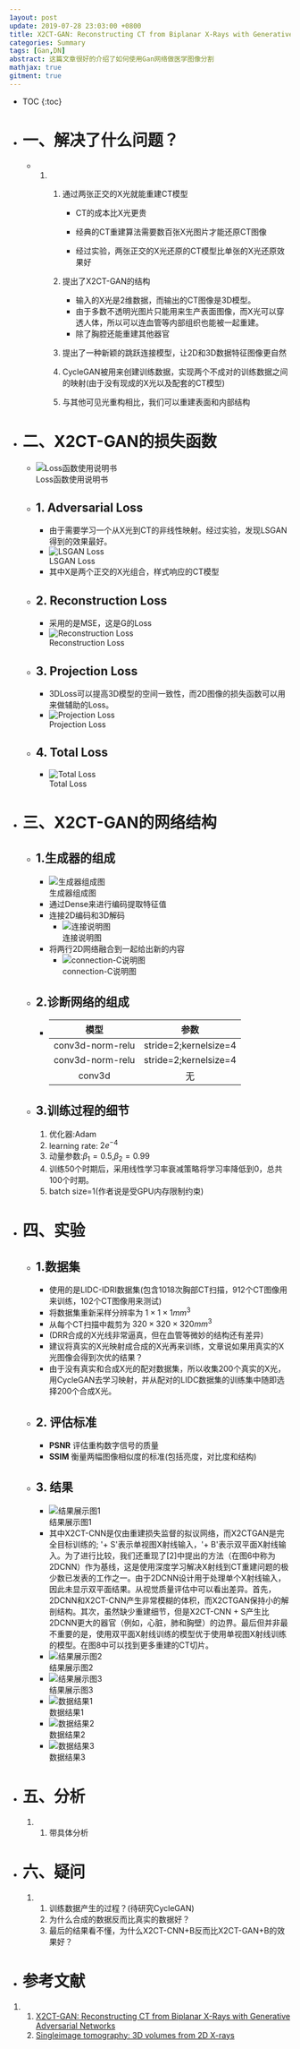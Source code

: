```yaml
---
1ayout: post
update: 2019-07-28 23:03:00 +0800
title: X2CT-GAN: Reconstructing CT from Biplanar X-Rays with Generative Adversarial Networks
categories: Summary
tags: [Gan,DN]
abstract: 这篇文章很好的介绍了如何使用Gan网络做医学图像分割
mathjax: true
gitment: true
---
```

* TOC
{:toc}
* # 一、解决了什么问题？
  
    *  1.   1. 通过两张正交的X光就能重建CT模型
    
    			* CT的成本比X光更贵
    
    			* 经典的CT重建算法需要数百张X光图片才能还原CT图像
    			* 经过实验，两张正交的X光还原的CT模型比单张的X光还原效果好
    
    		2. 提出了X2CT-GAN的结构
    
    			* 输入的X光是2维数据，而输出的CT图像是3D模型。
    			* 由于多数不透明光图片只能用来生产表面图像，而X光可以穿透人体，所以可以连血管等内部组织也能被一起重建。
    			* 除了胸腔还能重建其他器官
    
    		3. 提出了一种新颖的跳跃连接模型，让2D和3D数据特征图像更自然
    
    		4. CycleGAN被用来创建训练数据，实现两个不成对的训练数据之间的映射(由于没有现成的X光以及配套的CT模型)
    
    		5. 与其他可见光重构相比，我们可以重建表面和内部结构
    
* # 二、X2CT-GAN的损失函数
  
    * <div  class='image'>
        <img src='/assets/images/posts/2019/07/28/using_loss.gif' alt='Loss函数使用说明书'/>
        <div class='image_alt'>Loss函数使用说明书</div>
      </div>
      
    * ## 1. Adversarial Loss
    
        * 由于需要学习一个从X光到CT的非线性映射。经过实验，发现LSGAN得到的效果最好。
        * <div  class='image'>
            <img src='/assets/images/posts/2019/07/28/LSGAN_Loss.gif' alt='LSGAN Loss'/>
            <div class='image_alt'>LSGAN Loss</div>
          </div>
        * 其中X是两个正交的X光组合，样式响应的CT模型
    
    * ## 2. Reconstruction Loss
    
        * 采用的是MSE，这是G的Loss
        * <div  class='image'>
            <img src='/assets/images/posts/2019/07/28/reconstruction_loss.gif' alt='Reconstruction Loss'/>
            <div class='image_alt'>Reconstruction Loss</div>
          </div>
    
    * ## 3. Projection Loss
    
        * 3DLoss可以提高3D模型的空间一致性，而2D图像的损失函数可以用来做辅助的Loss。
        * <div  class='image'>
            <img src='/assets/images/posts/2019/07/28/projection_loss.gif' alt='Projection Loss'/>
            <div class='image_alt'>Projection Loss</div>
          </div>
    
    * ## 4. Total Loss
    
        * <div  class='image'>
            <img src='/assets/images/posts/2019/07/28/total_loss.gif' alt='Total Loss'/>
            <div class='image_alt'>Total Loss</div>
          </div>
    
* # 三、X2CT-GAN的网络结构
  
    * ## 1.生成器的组成
    
        * <div  class='image'>
            <img src='/assets/images/posts/2019/07/28/generate.gif' alt='生成器组成图'/>
            <div class='image_alt'>生成器组成图</div>
          </div>
        * 通过Dense来进行编码提取特征值
        * 连接2D编码和3D解码
            *   <div  class='image'>
                    <img src='/assets/images/posts/2019/07/28/connection.gif' alt='连接说明图'/>
                    <div class='image_alt'>连接说明图</div>
                 </div>
        * 将两行2D网络融合到一起给出新的内容
            *   <div  class='image'>
                    <img src='/assets/images/posts/2019/07/28/connection-c.gif' alt='connection-C说明图'/>
                    <div class='image_alt'>connection-C说明图</div>
                 </div>
    
    * ## 2.诊断网络的组成
    
        *   | 模型 | 参数 |
        	| :----: | :----: |
        	| conv3d-norm-relu | stride=2;kernelsize=4 |
        	| conv3d-norm-relu | stride=2;kernelsize=4 |
        	| conv3d | 无 |
    
    * ## 3.训练过程的细节
    
        1.  优化器:Adam
        2.  learning rate: $2e^{-4}$
        3.  动量参数:$\beta_1=0.5$,$\beta_2=0.99$
        4.  训练50个时期后，采用线性学习率衰减策略将学习率降低到0，总共100个时期。
        5.  batch size=1(作者说是受GPU内存限制约束)
    
* # 四、实验
  
    * ## 1.数据集
      
        * 使用的是LIDC-IDRI数据集(包含1018次胸部CT扫描，912个CT图像用来训练，102个CT图像用来测试)
        * 将数据集重新采样分辨率为 $1\times1\times1 mm^3$
        * 从每个CT扫描中裁剪为 $320\times320\times320 mm^3$
        * (DRR合成的X光线非常逼真，但在血管等微妙的结构还有差异) 
        * 建议将真实的X光映射成合成的X光再来训练，文章说如果用真实的X光图像会得到次优的结果？
        * 由于没有真实和合成X光的配对数据集，所以收集200个真实的X光，用CycleGAN去学习映射，并从配对的LIDC数据集的训练集中随即选择200个合成X光。
    * ## 2. 评估标准
      
        *   **PSNR** 评估重构数字信号的质量
        *   **SSIM** 衡量两幅图像相似度的标准(包括亮度，对比度和结构)
    * ## 3. 结果
      
        *   <div  class='image'>
                <img src='/assets/images/posts/2019/07/28/result_show.gif' alt='结果展示图1'/>
                <div class='image_alt'>结果展示图1</div>
             </div>
        *   其中X2CT-CNN是仅由重建损失监督的拟议网络，而X2CTGAN是完全目标训练的; '+ S'表示单视图X射线输入，'+ B'表示双平面X射线输入。为了进行比较，我们还重现了[2]中提出的方法（在图6中称为2DCNN）作为基线，这是使用深度学习解决X射线到CT重建问题的极少数已发表的工作之一。由于2DCNN设计用于处理单个X射线输入，因此未显示双平面结果。从视觉质量评估中可以看出差异。首先，2DCNN和X2CT-CNN产生非常模糊的体积，而X2CTGAN保持小的解剖结构。其次，虽然缺少重建细节，但是X2CT-CNN + S产生比2DCNN更大的器官（例如，心脏，肺和胸壁）的边界。最后但并非最不重要的是，使用双平面X射线训练的模型优于使用单视图X射线训练的模型。在图8中可以找到更多重建的CT切片。
        *   <div  class='image'>
                <img src='/assets/images/posts/2019/07/28/result_show2.gif' alt='结果展示图2'/>
                <div class='image_alt'>结果展示图2</div>
             </div>
        *   <div  class='image'>
                <img src='/assets/images/posts/2019/07/28/result_show3.gif' alt='结果展示图3'/>
                <div class='image_alt'>结果展示图3</div>
             </div>
        *   <div  class='image'>
                <img src='/assets/images/posts/2019/07/28/table1.gif' alt='数据结果1'/>
                <div class='image_alt'>数据结果1</div>
             </div>
        *   <div  class='image'>
                <img src='/assets/images/posts/2019/07/28/table2.gif' alt='数据结果2'/>
                <div class='image_alt'>数据结果2</div>
             </div>
        *   <div  class='image'>
                <img src='/assets/images/posts/2019/07/28/table3.gif' alt='数据结果3'/>
                <div class='image_alt'>数据结果3</div>
             </div>

    
* # 五、分析
  
    1.  1. 带具体分析
    
* # 六、疑问
    
    1.  1. 训练数据产生的过程？(待研究CycleGAN)
    	2. 为什么合成的数据反而比真实的数据好？
    	3. 最后的结果看不懂，为什么X2CT-CNN+B反而比X2CT-GAN+B的效果好？
    
* # 参考文献

1.  1. [X2CT-GAN: Reconstructing CT from Biplanar X-Rays with Generative Adversarial Networks](http://openaccess.thecvf.com/content_CVPR_2019/papers/Ying_X2CT-GAN_Reconstructing_CT_From_Biplanar_X-Rays_With_Generative_Adversarial_Networks_CVPR_2019_paper.pdf)
	2. [Singleimage tomography: 3D volumes from 2D X-rays](https://arxiv.org/pdf/1710.04867.pdf)

